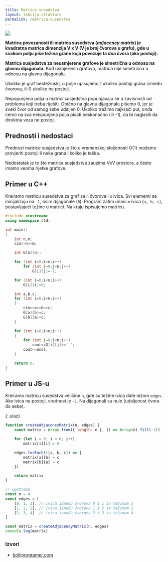 ```yaml
---
title: Matrica susedstva
layout: lekcija-strukture
permalink: /matrica-susedstva
---
```


![](https://upload.wikimedia.org/wikipedia/commons/3/3b/AdjacencyMatrix.png)

**Matrica povezanosti ili matrica susedstva (*adjacency matrix*) je kvadratna matrica dimenzija V x V (V je broj čvorova u grafu), gde u svakom polju piše težina grane koja povezuje ta dva čvora (ako postoji).**

**Matrica susjedstva za neusmjerene grafove je simetrična u odnosu na glavnu dijagonalu.** Kod usmjerenih grafova, matrica nije simetrična u odnosu na glavnu dijagonalu.

Ukoliko je graf bestežinski, u polje upisujemo 1 ukoliko postoji grana između čvorova, ili 0 ukoliko ne postoji.

Nepopunjena polja u matrici susjedstva popunjavaju se u zavisnosti od problema koji treba riješiti. Obično na glavnu dijagonalu pišemo 0, jer je svaki čvor od samog sebe udaljen 0. Ukoliko tražimo najkraći put, onda ćemo na sva neispunjena polja pisati beskonačno (ili -1), da bi naglasili da direktna veza ne postoji.

## Prednosti i nedostaci

Prednost matrice susjedstva je što u vremenskoj složenosti O(1) možemo provjeriti postoji li neka grana i koliko je teška. 

Nedostatak je to što matrica susjedstva zauzima VxV prostora, a često imamo veoma rijetke grafove.

## Primer u C++

Kreiramo matricu susedstva za graf sa `n` čvorova i `m` ivica. Svi elementi se inicijalizuju na `-1`, osim dijagonale (`0`). Program zatim unosi `m` ivica (`a, b, c`), postavljajući težine u matrici. Na kraju ispisujemo matricu.

```cpp
#include <iostream>
using namespace std;

int main()
{
    int n,m;
    cin>>n>>m;

    int G[n][n];

    for (int i=0;i<n;i++)
        for (int j=0;j<n;j++)
            G[i][j]=-1;

    for (int i=0;i<n;i++)
        G[i][i]=0;

    int a,b,c;
    for (int i=0;i<m;i++)
    {
        cin>>a>>b>>c;
        G[a][b]=c;
        G[b][a]=c;
    }

    for (int i=0;i<n;i++)
    {
        for (int j=0;j<n;j++)
            cout<<G[i][j]<<' ';
        cout<<endl;
    }

    return 0;
}
```

## Primer u JS-u

Kreiramo matricu susedstva veličine `n`, gde su težine ivica date nizom `edges`. Ako ivica ne postoji, vrednost je `-1`. Na dijagonali su nule (udaljenost čvora do sebe).

{:.ulaz}
```js
function createAdjacencyMatrix(n, edges) {
    const matrix = Array.from({ length: n }, () => Array(n).fill(-1))

    for (let i = 0; i < n; i++)
        matrix[i][i] = 0

    edges.forEach(([a, b, c]) => {
        matrix[a][b] = c
        matrix[b][a] = c
    })

    return matrix
}

// upotreba
const n = 4
const edges = [
    [0, 1, 3], // ivica između čvorova 0 i 1 sa težinom 3
    [1, 2, 2], // ivica između čvorova 1 i 2 sa težinom 2
    [2, 3, 4]  // ivica između čvorova 2 i 3 sa težinom 4
]

const matrix = createAdjacencyMatrix(n, edges)
console.log(matrix)
```

### Izvori

- [boljiprogramer.com](http://boljiprogramer.com/napredno-programiranje/algoritmi-sa-grafovima/zapis-grafa-matrica-susjedstva-lista-susjeda/)
